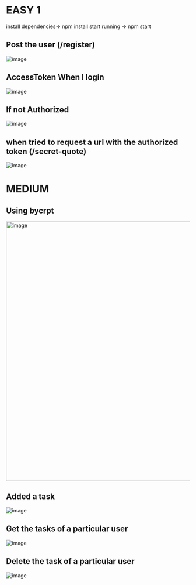 
# EASY 1

install dependencies=> npm install
start running => npm start

## Post the user (/register)
![image](https://github.com/user-attachments/assets/931e6cfa-bdde-4003-9b93-cea7904f461e)
## AccessToken When I login
![image](https://github.com/user-attachments/assets/1f332728-1283-4e9d-9e5b-898671a0afb7)
## If not Authorized
![image](https://github.com/user-attachments/assets/f6e26bed-1f85-4765-85ba-d653e51c32fc)

## when tried to request a url with the authorized token (/secret-quote)
![image](https://github.com/user-attachments/assets/f80c2d8e-1cd9-4687-b5f5-f748c35e3838)


# MEDIUM
## Using bycrpt
<img width="710" alt="image" src="https://github.com/user-attachments/assets/e6fbaf89-dada-4168-878e-a148103cca23" />

## Added a task
![image](https://github.com/user-attachments/assets/2cb4dd7a-a7e4-4900-9428-e8bd31c226e7)

## Get the tasks of a particular user
![image](https://github.com/user-attachments/assets/98554c8b-43f2-47a3-ab14-15709dbd0310)

## Delete the task of a particular user
![image](https://github.com/user-attachments/assets/29e300ec-498b-4da8-933f-9ae4a170187d)
